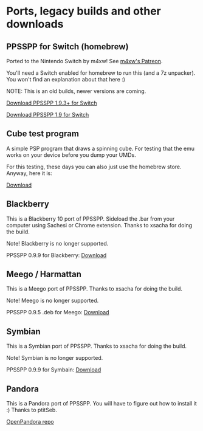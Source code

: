 # Ports, legacy builds and other downloads

## PPSSPP for Switch (homebrew)

Ported to the Nintendo Switch by m4xw! See [m4xw's Patreon](https://www.patreon.com/m4xwdev).

You'll need a Switch enabled for homebrew to run this (and a 7z unpacker). You won't find an explanation about that here :)

NOTE: This is an old builds, newer versions are coming.

[Download PPSSPP 1.9.3+ for Switch](https://www.ppsspp.org/files/Switch/20200311_Release_PPSSPP_Standalone.7z)

[Download PPSSPP 1.9 for Switch](https://www.ppsspp.org/files/1_9_0/ppsspp_switch.7z)

## Cube test program

A simple PSP program that draws a spinning cube. For testing that the emu works on your device before you dump your UMDs.

For this testing, these days you can also just use the homebrew store. Anyway, here it is:

[Download](https://www.ppsspp.org/files/cube.elf)

## Blackberry

This is a Blackberry 10 port of PPSSPP. Sideload the .bar from your computer using Sachesi or Chrome extension. Thanks to xsacha for doing the build.

Note! Blackberry is no longer supported.

PPSSPP 0.9.9 for Blackberry: [Download](https://www.ppsspp.org/files/0_9_9/PPSSPP-v0.9.9.bar)

## Meego / Harmattan

This is a Meego port of PPSSPP. Thanks to xsacha for doing the build.

Note! Meego is no longer supported.

PPSSPP 0.9.5 .deb for Meego: [Download](https://www.ppsspp.org/files/0_9_5/PPSSPP-v0.9.5.deb)

## Symbian

This is a Symbian port of PPSSPP. Thanks to xsacha for doing the build.

Note! Symbian is no longer supported.

PPSSPP 0.9.9 for Symbain: [Download](https://www.ppsspp.org/files/0_9_9/PPSSPP-v0.9.9.sis)

## Pandora

This is a Pandora port of PPSSPP. You will have to figure out how to install it :) Thanks to ptitSeb.

[OpenPandora repo](http://repo.openpandora.org/?page=detail&app=ppsspp_ptitseb)